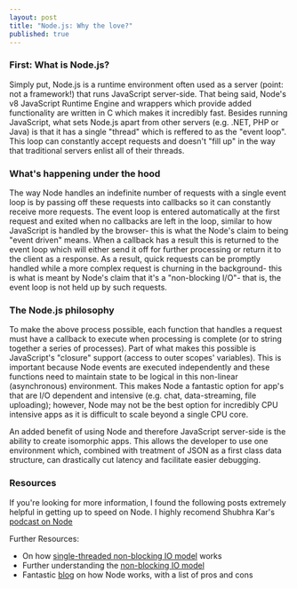 ```yaml
---
layout: post
title: "Node.js: Why the love?"
published: true
---
```

### First: What is Node.js?   
Simply put, Node.js is a runtime environment often used as a server (point: not a framework!) that runs JavaScript server-side. That being said, Node's v8 JavaScript Runtime Engine and wrappers which provide added functionality are written in C which makes it incredibly fast. Besides running JavaScript, what sets Node.js apart from other servers (e.g. .NET, PHP or Java) is that it has a single "thread" which is reffered to as the "event loop". This loop can constantly accept requests and doesn't "fill up" in the way that traditional servers enlist all of their threads.  

### What's happening under the hood  
The way Node handles an indefinite number of requests with a single event loop is by passing off these requests into callbacks so it can constantly receive more requests. The event loop is entered automatically at the first request and exited when no callbacks are left in the loop, similar to how JavaScript is handled by the browser- this is what the Node's claim to being "event driven" means. When a callback has a result this is returned to the event loop which will either send it off for further processing or return it to the client as a response. As a result, quick requests can be promptly handled while a more complex request is churning in the background- this is what is meant by Node's claim that it's a "non-blocking I/O"- that is, the event loop is not held up by such requests.  
  
### The Node.js philosophy  
To make the above process possible, each function that handles a request must have a callback to execute when processing is complete (or to string together a series of processes). Part of what makes this possible is JavaScript's "closure" support (access to outer scopes' variables). This is important because Node events are executed independently and these functions need to maintain state to be logical in this non-linear (asynchronous) environment. This makes Node a fantastic option for app's that are I/O dependent and intensive (e.g. chat, data-streaming, file uploading); however, Node may not be the best option for incredibly CPU intensive apps as it is difficult to scale beyond a single CPU core.  

An added benefit of using Node and therefore JavaScript server-side is the ability to create isomorphic apps. This allows the developer to use one environment which, combined with treatment of JSON as a first class data structure, can drastically cut latency and facilitate easier debugging.  
  
### Resources
If you're looking for more information, I found the following posts extremely helpful in getting up to speed on Node. I highly recomend Shubhra Kar's [podcast on Node](http://www.se-radio.net/2015/06/episode-230-shubhra-khar-on-nodejs/ "node podcast")  

Further Resources:  
- On how [single-threaded non-blocking IO model](http://stackoverflow.com/questions/14795145/how-the-single-threaded-non-blocking-io-model-works-in-node-js) works  
- Further understanding the [non-blocking IO model](http://stackoverflow.com/questions/18040366/understanding-nodejs-non-blocking-io)  
- Fantastic [blog](http://voidcanvas.com/describing-node-js/) on how Node works, with a list of pros and cons  
